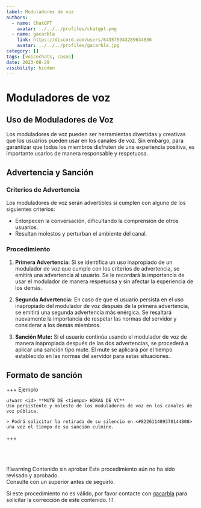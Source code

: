 ```yaml
---
label: Moduladores de voz
authors:
  - name: ChatGPT
    avatar: ../../../profiles/chatgpt.png
  - name: gacarbla
    link: https://discord.com/users/643575943289634836
    avatar: ../../../profiles/gacarbla.jpg
category: []
tags: [voicechats, casos]
date: 2023-08-29
visibility: hidden
---
```


# Moduladores de voz

## Uso de Moduladores de Voz

Los moduladores de voz pueden ser herramientas divertidas y creativas que los usuarios pueden usar en los canales de voz. Sin embargo, para garantizar que todos los miembros disfruten de una experiencia positiva, es importante usarlos de manera responsable y respetuosa.

## Advertencia y Sanción

### Criterios de Advertencia

Los moduladores de voz serán advertibles si cumplen con alguno de los siguientes criterios:

- Entorpecen la conversación, dificultando la comprensión de otros usuarios.
- Resultan molestos y perturban el ambiente del canal.

### Procedimiento

1. **Primera Advertencia:** Si se identifica un uso inapropiado de un modulador de voz que cumple con los criterios de advertencia, se emitirá una advertencia al usuario. Se le recordará la importancia de usar el modulador de manera respetuosa y sin afectar la experiencia de los demás.

2. **Segunda Advertencia:** En caso de que el usuario persista en el uso inapropiado del modulador de voz después de la primera advertencia, se emitirá una segunda advertencia más enérgica. Se resaltará nuevamente la importancia de respetar las normas del servidor y considerar a los demás miembros.

3. **Sanción Mute:** Si el usuario continúa usando el modulador de voz de manera inapropiada después de las dos advertencias, se procederá a aplicar una sanción tipo mute. El mute se aplicará por el tiempo establecido en las normas del servidor para estas situaciones.

## Formato de sanción
+++ Ejemplo
```
u!warn <id> **MUTE DE <tiempo> HORAS DE VC**
Uso persistente y molesto de los moduladores de voz en los canales de voz pública.

> Podrá solicitar la retirada de su silencio en <#822611489370144808> una vez el tiempo de su sanción culmine.
```
+++

<br><br><br>
!!!warning Contenido sin aprobar
Este procedimiento aún no ha sido revisado y aprobado.<br>
Consulte con un superior antes de seguirlo.

Si este procedimiento no es válido, por favor contacte con [gacarbla](https://discord.com/users/643575943289634836) para solicitar la corrección de este contenido.
!!!